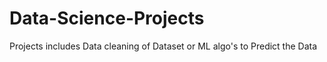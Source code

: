 # Data-Science-Projects
Projects includes Data cleaning of Dataset or ML algo's to Predict the Data
